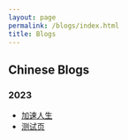 ```yaml
---
layout: page
permalink: /blogs/index.html
title: Blogs
---
```


## Chinese Blogs

### 2023
- [加速人生](./speedlife)
- [测试页](./test)

<br>


